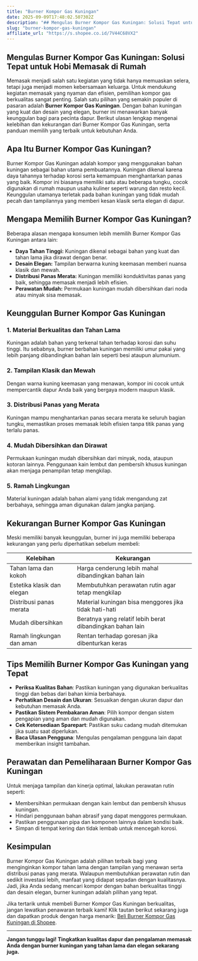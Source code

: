 ```yaml
---
title: "Burner Kompor Gas Kuningan"
date: 2025-09-09T17:48:02.507302Z
description: "## Mengulas Burner Kompor Gas Kuningan: Solusi Tepat untuk Hobi Memasak di Rumah..."
slug: "burner-kompor-gas-kuningan"
affiliate_url: "https://s.shopee.co.id/7V44C68VX2"
---
```

## Mengulas Burner Kompor Gas Kuningan: Solusi Tepat untuk Hobi Memasak di Rumah

Memasak menjadi salah satu kegiatan yang tidak hanya memuaskan selera, tetapi juga menjadi momen kebersamaan keluarga. Untuk mendukung kegiatan memasak yang nyaman dan efisien, pemilihan kompor gas berkualitas sangat penting. Salah satu pilihan yang semakin populer di pasaran adalah **Burner Kompor Gas Kuningan**. Dengan bahan kuningan yang kuat dan desain yang elegan, burner ini menawarkan banyak keunggulan bagi para pecinta dapur. Berikut ulasan lengkap mengenai kelebihan dan kekurangan dari Burner Kompor Gas Kuningan, serta panduan memilih yang terbaik untuk kebutuhan Anda.

## Apa Itu Burner Kompor Gas Kuningan?

Burner Kompor Gas Kuningan adalah kompor yang menggunakan bahan kuningan sebagai bahan utama pembuatannya. Kuningan dikenal karena daya tahannya terhadap korosi serta kemampuan menghantarkan panas yang baik. Kompor ini biasanya memiliki satu atau beberapa tungku, cocok digunakan di rumah maupun usaha kuliner seperti warung dan resto kecil. Keunggulan utamanya terletak pada bahan kuningan yang tidak mudah pecah dan tampilannya yang memberi kesan klasik serta elegan di dapur.

## Mengapa Memilih Burner Kompor Gas Kuningan?

Beberapa alasan mengapa konsumen lebih memilih Burner Kompor Gas Kuningan antara lain:

- **Daya Tahan Tinggi:** Kuningan dikenal sebagai bahan yang kuat dan tahan lama jika dirawat dengan benar.
- **Desain Elegan:** Tampilan berwarna kuning keemasan memberi nuansa klasik dan mewah.
- **Distribusi Panas Merata:** Kuningan memiliki konduktivitas panas yang baik, sehingga memasak menjadi lebih efisien.
- **Perawatan Mudah:** Permukaan kuningan mudah dibersihkan dari noda atau minyak sisa memasak.

## Keunggulan Burner Kompor Gas Kuningan

### 1. Material Berkualitas dan Tahan Lama

Kuningan adalah bahan yang terkenal tahan terhadap korosi dan suhu tinggi. Itu sebabnya, burner berbahan kuningan memiliki umur pakai yang lebih panjang dibandingkan bahan lain seperti besi ataupun alumunium.

### 2. Tampilan Klasik dan Mewah

Dengan warna kuning keemasan yang menawan, kompor ini cocok untuk mempercantik dapur Anda baik yang bergaya modern maupun klasik.

### 3. Distribusi Panas yang Merata

Kuningan mampu menghantarkan panas secara merata ke seluruh bagian tungku, memastikan proses memasak lebih efisien tanpa titik panas yang terlalu panas.

### 4. Mudah Dibersihkan dan Dirawat

Permukaan kuningan mudah dibersihkan dari minyak, noda, ataupun kotoran lainnya. Penggunaan kain lembut dan pembersih khusus kuningan akan menjaga penampilan tetap mengkilap.

### 5. Ramah Lingkungan

Material kuningan adalah bahan alami yang tidak mengandung zat berbahaya, sehingga aman digunakan dalam jangka panjang.

## Kekurangan Burner Kompor Gas Kuningan

Meski memiliki banyak keunggulan, burner ini juga memiliki beberapa kekurangan yang perlu diperhatikan sebelum membeli:

| **Kelebihan** | **Kekurangan** |
|----------------|----------------|
| Tahan lama dan kokoh | Harga cenderung lebih mahal dibandingkan bahan lain |
| Estetika klasik dan elegan | Membutuhkan perawatan rutin agar tetap mengkilap |
| Distribusi panas merata | Material kuningan bisa menggores jika tidak hati-hati |
| Mudah dibersihkan | Beratnya yang relatif lebih berat dibandingkan bahan lain |
| Ramah lingkungan dan aman | Rentan terhadap goresan jika dibenturkan keras |

## Tips Memilih Burner Kompor Gas Kuningan yang Tepat

- **Periksa Kualitas Bahan**: Pastikan kuningan yang digunakan berkualitas tinggi dan bebas dari bahan kimia berbahaya.
- **Perhatikan Desain dan Ukuran**: Sesuaikan dengan ukuran dapur dan kebutuhan memasak Anda.
- **Pastikan Sistem Pembakaran Aman**: Pilih kompor dengan sistem pengapian yang aman dan mudah digunakan.
- **Cek Ketersediaan Sparepart**: Pastikan suku cadang mudah ditemukan jika suatu saat diperlukan.
- **Baca Ulasan Pengguna**: Mengulas pengalaman pengguna lain dapat memberikan insight tambahan.

## Perawatan dan Pemeliharaan Burner Kompor Gas Kuningan

Untuk menjaga tampilan dan kinerja optimal, lakukan perawatan rutin seperti:

- Membersihkan permukaan dengan kain lembut dan pembersih khusus kuningan.
- Hindari penggunaan bahan abrasif yang dapat menggores permukaan.
- Pastikan penggunaan pipa dan komponen lainnya dalam kondisi baik.
- Simpan di tempat kering dan tidak lembab untuk mencegah korosi.

## Kesimpulan

Burner Kompor Gas Kuningan adalah pilihan terbaik bagi yang menginginkan kompor tahan lama dengan tampilan yang menawan serta distribusi panas yang merata. Walaupun membutuhkan perawatan rutin dan sedikit investasi lebih, manfaat yang didapat sepadan dengan kualitasnya. Jadi, jika Anda sedang mencari kompor dengan bahan berkualitas tinggi dan desain elegan, burner kuningan adalah pilihan yang tepat.

Jika tertarik untuk membeli Burner Kompor Gas Kuningan berkualitas, jangan lewatkan penawaran terbaik kami! Klik tautan berikut sekarang juga dan dapatkan produk dengan harga menarik: [Beli Burner Kompor Gas Kuningan di Shopee](https://s.shopee.co.id/7V44C68VX2). 

---

**Jangan tunggu lagi! Tingkatkan kualitas dapur dan pengalaman memasak Anda dengan burner kuningan yang tahan lama dan elegan sekarang juga.**